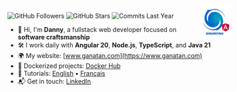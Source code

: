<img src="./ui/ganatan-about-github.png" align="right" width="70" height="70" alt="logo ganatan">

![GitHub Followers](https://img.shields.io/badge/Followers-434-blue?style=flat-square&logo=github)
![GitHub Stars](https://img.shields.io/badge/★%20Stars-1.5k-blue?style=flat-square&logo=github)
![Commits Last Year](https://img.shields.io/badge/Commits-1347-blue?style=flat-square&logo=git)

- 👋 Hi, I'm **Danny**, a fullstack web developer focused on **software craftsmanship**
- 🛠️ I work daily with **Angular 20**, **Node.js**, **TypeScript**, and **Java 21**
- 🌍 My website: [www.ganatan.com](https://www.ganatan.com)
- 🐳 Dockerized projects: [Docker Hub](https://hub.docker.com/u/ganatan)
- 📘 Tutorials: [English](https://www.ganatan.com/en/tutorials) • [Français](https://www.ganatan.com/tutorials)
- 📬 Get in touch: [LinkedIn](https://www.linkedin.com/in/dannyganatan)

